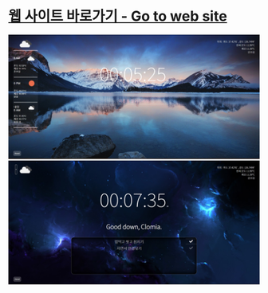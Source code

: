 # [웹 사이트 바로가기 - Go to web site](https://clomia.github.io/js-productivity-website/)

![screenshot1](https://github.com/clomia/js-productivity-website/blob/master/screenshot/1.jpg?raw=true)
![screenshot2](https://github.com/clomia/js-productivity-website/blob/master/screenshot/2.jpg?raw=true)
